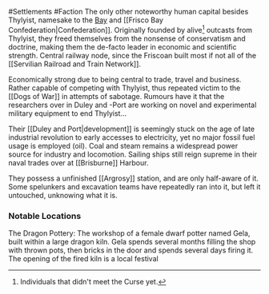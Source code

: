 #Settlements #Faction 
The only other noteworthy human capital besides Thylyist, namesake to the [Bay](Frisco%20Bay) and [[Frisco Bay Confederation|Confederation]].
Originally founded by alive[^1] outcasts from Thylyist, they freed themselves from the nonsense of conservatism and doctrine, making them the de-facto leader in economic and scientific strength. 
Central railway node, since the Friscoan built most if not all of the [[Servilian Railroad and Train Network]].

Economically strong due to being central to trade, travel and business. Rather capable of competing with Thylyist, thus repeated victim to the [[Dogs of War]] in attempts of sabotage. 
Rumours have it that the researchers over in Duley and -Port are working on novel and experimental military equipment to end Thylyist...

Their [[Duley and Port|development]] is seemingly stuck on the age of late industrial revolution to early accesses to electricity, yet no major fossil fuel usage is employed (oil). Coal and steam remains a widespread power source for industry and locomotion. 
Sailing ships still reign supreme in their naval trades over at [[Brisburne]] Harbour. 

They possess a unfinished [[Argrosy]] station, and are only half-aware of it. Some spelunkers and excavation teams have repeatedly ran into it, but left it untouched, unknowing what it is. 

### Notable Locations
 The Dragon Pottery: The workshop of a female dwarf potter named Gela, built within a large dragon kiln. Gela spends several months filling the shop with thrown pots, then bricks in the door and spends several days firing it. The opening of the fired kiln is a local festival

[^1]: Individuals that didn't meet the Curse yet.